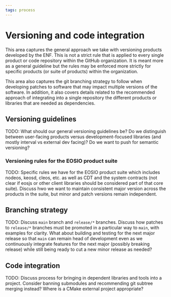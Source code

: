 ```yaml
---
tags: process
---
```


# Versioning and code integration

This area captures the general approach we take with versioning products developed by the ENF. This is not a strict rule that is applied to every single product or code repository within the GitHub organization. It is meant more as a general guideline but the rules may be enforced more strictly for specific products (or suite of products) within the organization.

This area also captures the git branching strategy to follow when developing patches to software that may impact multiple versions of the software. In addition, it also covers details related to the recommended approach of integrating into a single repository the different products or libraries that are needed as dependencies.

## Versioning guidelines

TODO: What should our general versioning guidelines be? Do we distinguish between user-facing products versus development-focused libraries (and mostly interval vs external dev facing)? Do we want to push for semantic versioning?

### Versioning rules for the EOSIO product suite

TODO: Specific rules we have for the EOSIO product suite which includes nodeos, keosd, cleos, etc. as well as CDT and the system contracts (not clear if eosjs or other client libraries should be considered part of that core suite). Discuss hwo we want to maintain consistent major version across the products in the suite, but minor and patch versions remain independent.

## Branching strategy

TODO: Discuss `main` branch and `release/*` branches. Discuss how patches to `release/*` branches must be promoted in a particular way to `main`, with examples for clarity. What about building and testing for the next major release so that `main` can remain head of development even as we continuously integrate features for the next major (possibly breaking release) while still being ready to cut a new minor release as needed?

## Code integration

TODO: Discuss process for bringing in dependent libraries and tools into a project. Consider banning submodules and recommending git subtree merging instead? Where is a CMake external project appropriate?

